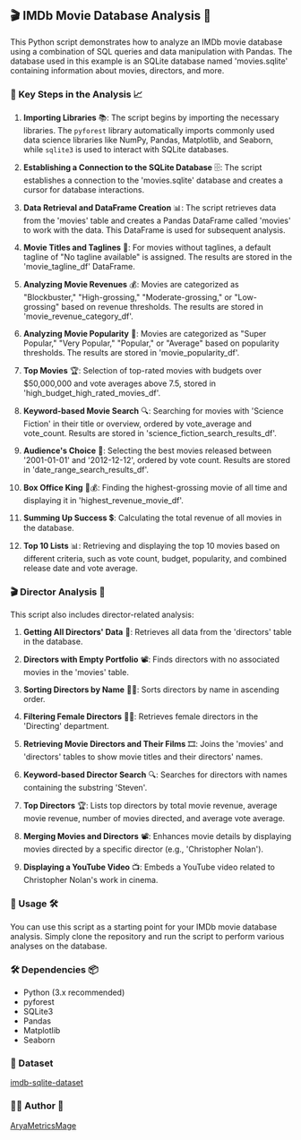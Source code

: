 ## 🎬 IMDb Movie Database Analysis 🍿

This Python script demonstrates how to analyze an IMDb movie database using a combination of SQL queries and data manipulation with Pandas. The database used in this example is an SQLite database named 'movies.sqlite' containing information about movies, directors, and more.

### 🔑 Key Steps in the Analysis 📈

1. **Importing Libraries** 📚: The script begins by importing the necessary libraries. The `pyforest` library automatically imports commonly used data science libraries like NumPy, Pandas, Matplotlib, and Seaborn, while `sqlite3` is used to interact with SQLite databases.

2. **Establishing a Connection to the SQLite Database** 🗄️: The script establishes a connection to the 'movies.sqlite' database and creates a cursor for database interactions.

3. **Data Retrieval and DataFrame Creation** 📊: The script retrieves data from the 'movies' table and creates a Pandas DataFrame called 'movies' to work with the data. This DataFrame is used for subsequent analysis.

4. **Movie Titles and Taglines** 🎥: For movies without taglines, a default tagline of "No tagline available" is assigned. The results are stored in the 'movie_tagline_df' DataFrame.

5. **Analyzing Movie Revenues** 💰: Movies are categorized as "Blockbuster," "High-grossing," "Moderate-grossing," or "Low-grossing" based on revenue thresholds. The results are stored in 'movie_revenue_category_df'.

6. **Analyzing Movie Popularity** 🌟: Movies are categorized as "Super Popular," "Very Popular," "Popular," or "Average" based on popularity thresholds. The results are stored in 'movie_popularity_df'.

7. **Top Movies** 🏆: Selection of top-rated movies with budgets over $50,000,000 and vote averages above 7.5, stored in 'high_budget_high_rated_movies_df'.

8. **Keyword-based Movie Search** 🔍: Searching for movies with 'Science Fiction' in their title or overview, ordered by vote_average and vote_count. Results are stored in 'science_fiction_search_results_df'.

9. **Audience's Choice** 🎉: Selecting the best movies released between '2001-01-01' and '2012-12-12', ordered by vote count. Results are stored in 'date_range_search_results_df'.

10. **Box Office King** 🎥💰: Finding the highest-grossing movie of all time and displaying it in 'highest_revenue_movie_df'.

11. **Summing Up Success** 💲: Calculating the total revenue of all movies in the database.

12. **Top 10 Lists** 📊: Retrieving and displaying the top 10 movies based on different criteria, such as vote count, budget, popularity, and combined release date and vote average.

### 🎬 Director Analysis 🎥

This script also includes director-related analysis:

1. **Getting All Directors' Data** 🎥: Retrieves all data from the 'directors' table in the database.

2. **Directors with Empty Portfolio** 📽️: Finds directors with no associated movies in the 'movies' table.

3. **Sorting Directors by Name** 🧑‍🎬: Sorts directors by name in ascending order.

4. **Filtering Female Directors** 👩‍🎬: Retrieves female directors in the 'Directing' department.

5. **Retrieving Movie Directors and Their Films** 🎞️: Joins the 'movies' and 'directors' tables to show movie titles and their directors' names.

6. **Keyword-based Director Search** 🔍: Searches for directors with names containing the substring 'Steven'.

7. **Top Directors** 🏆: Lists top directors by total movie revenue, average movie revenue, number of movies directed, and average vote average.

8. **Merging Movies and Directors** 📽️: Enhances movie details by displaying movies directed by a specific director (e.g., 'Christopher Nolan').

9. **Displaying a YouTube Video** 📺: Embeds a YouTube video related to Christopher Nolan's work in cinema.

### 🚀 Usage 🛠️

You can use this script as a starting point for your IMDb movie database analysis. Simply clone the repository and run the script to perform various analyses on the database.

### 🛠️ Dependencies 📦

- Python (3.x recommended)
- pyforest
- SQLite3
- Pandas
- Matplotlib
- Seaborn

### 🔗 Dataset
[imdb-sqlite-dataset](https://www.kaggle.com/datasets/prathammalvia/imdb-sqlite-dataset)
### 👨‍💻 Author 📝

[AryaMetricsMage](https://github.com/AryaMetricsMage)


